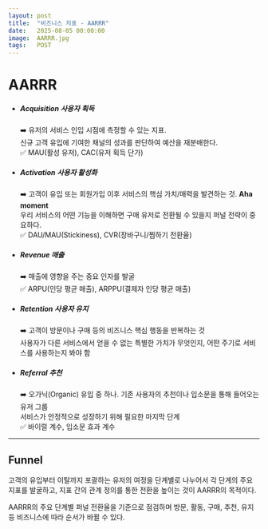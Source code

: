 ```yaml
---
layout: post
title:  "비즈니스 지표 - AARRR"
date:   2025-08-05 00:00:00
image:  AARRR.jpg
tags:   POST
---
```

# AARRR

- ##### **Acquisition 사용자 획득**

  ➡️ 유저의 서비스 인입 시점에 측정할 수 있는 지표.<br>신규 고객 유입에 기여한 채널의 성과를 판단하여 예산을 재분배한다.<br>✅ MAU(활성 유저), CAC(유저 획득 단가)

- ##### **Activation 사용자 활성화**

  ➡️ 고객이 유입 또는 회원가입 이후 서비스의 핵심 가치/매력을 발견하는 것. **Aha moment**<br>우리 서비스의 어떤 기능을 이해하면 구매 유저로 전환될 수 있을지 퍼널 전략이 중요하다.<br>✅ DAU/MAU(Stickiness), CVR(장바구니/찜하기 전환율)	

- ##### **Revenue 매출**

  ➡️ 매출에 영향을 주는 중요 인자를 발굴<br>✅ ARPU(인당 평균 매출), ARPPU(결제자 인당 평균 매출)	

- ##### **Retention 사용자 유지**

  ➡️ 고객이 방문이나 구매 등의 비즈니스 핵심 행동을 반복하는 것<br>사용자가 다른 서비스에서 얻을 수 없는 특별한 가치가 무엇인지, 어떤 주기로 서비스를 사용하는지  봐야 함

- ##### **Referral 추천**

  ➡️ 오가닉(Organic) 유입 중 하나. 기존 사용자의 추천이나 입소문을 통해 들어오는 유저 그룹<br>서비스가 안정적으로 성장하기 위해 필요한 마지막 단계<br>✅ 바이럴 계수, 입소문 효과 계수

  

---



## Funnel

고객의 유입부터 이탈까지 포괄하는 유저의 여정을 단계별로 나누어서 각 단계의 주요 지표를 발굴하고, 지표 간의 관계 정의를 통한 전환을 높이는 것이 AARRR의 목적이다.

AARRR의 주요 단계별 퍼널 전환율을 기준으로 점검하며 방문, 활동, 구매, 추천, 유지 등 비즈니스에 따라 순서가 바뀔 수 있다.
